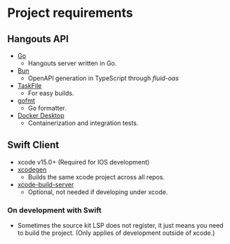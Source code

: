 # Project requirements

## Hangouts API
- [Go](https://go.dev)
  - Hangouts server written in Go.
- [Bun](https://bun.sh)
  - OpenAPI generation in TypeScript through _fluid-oas_
- [TaskFile](https://taskfile.dev)
  - For easy builds.
- [gofmt](https://pkg.go.dev/cmd/gofmt)
  - Go formatter.
- [Docker Desktop](https://www.docker.com/products/docker-desktop/)
  - Containerization and integration tests.

## Swift Client
- xcode v15.0+ (Required for IOS development)
- [xcodegen](https://github.com/yonaskolb/XcodeGen)
  - Builds the same xcode project across all repos.
- [xcode-build-server](https://github.com/SolaWing/xcode-build-server)
  - Optional, not needed if developing under xcode.

### On development with Swift
- Sometimes the source kit LSP does not register, it just means you need to build the project. (Only applies of development outside of xcode.)
